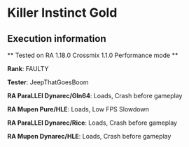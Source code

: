 # Killer Instinct Gold 

## Execution information


** Tested on RA 1.18.0 Crossmix 1.1.0 Performance mode **


**Rank**: FAULTY


**Tester**: JeepThatGoesBoom



**RA ParaLLEl Dynarec/Gln64**: Loads, Crash before gameplay


**RA Mupen Pure/HLE**: Loads, Low FPS Slowdown


**RA ParaLLEl Dynarec/Rice**: Loads, Crash before gameplay


**RA Mupen Dynarec/HLE**: Loads, Crash before gameplay